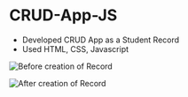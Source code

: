 # CRUD-App-JS
* Developed CRUD App as a Student Record  
* Used HTML, CSS, Javascript

![Before creation of Record]("C:\Users\hp\Downloads\first1.png")  

![After creation of Record]("C:\Users\hp\Downloads\second2.png")  